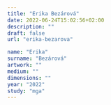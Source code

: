 ```yaml
---
title: "Erika Bezárová"
date: 2022-06-24T15:02:56+02:00
description: ""
draft: false
url: "erika-bezarova"

name: "Erika"
surname: "Bezárová"
artwork: ""
medium: ""
dimensions: ""
year: "2022"
study: "mga"
---
```

